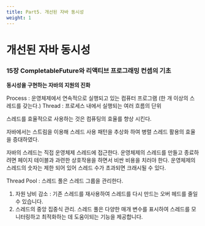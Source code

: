 ```yaml
---
title: Part5. 개선된 자바 동시성
weight: 1
---
```


# 개선된 자바 동시성

### 15장 CompletableFuture와 리액티브 프로그래밍 컨셉의 기초

**동시성을 구현하는 자바의 지원의 진화**

Process  : 운영체제에서 연속적으로 실행되고 있는 컴퓨터 프로그램 (한 개 이상의 스레드를 갖는다.)
Thread : 프로세스 내에서 실행되는 여러 흐름의 단위

스레드를 효율적으로 사용하는 것은 컴퓨팅의 효율를 향상 시킨다.

자바에서는 스트림을 이용해 스레드 사용 패턴을 추상화 하여 병렬 스레드 활용의 효율을 증대하였다.

자바의 스레드는 직접 운영체제 스레드에 접근한다. 운영체제의 스레드를 만들고 종료하려면 페이지 테이블과 과련한 상호작용을 하면서 비싼 비용을 치러야 한다.
운영체제의 스레드의 숫자는 제한 되어 있어 스레드 수가 초과되면 크래시될 수 있다.

Thread Pool : 스레드 풀은 스레드 그룹을 관리한다.  
1. 자원 낭비 감소 : 기존 스레드를 재사용하여 스레드를 다시 만드는 오버 헤드를 줄일 수 있습니다.  
2. 스레드의 중앙 집중식 관리. 스레드 풀은 다양한 매개 변수를 표시하여 스레드를 모니터링하고 최적화하는 데 도움이되는 기능을 제공합니다.


